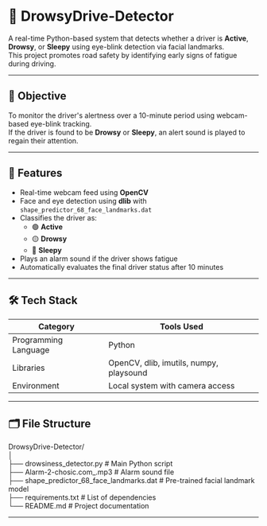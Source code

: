 # 🛑 DrowsyDrive-Detector

A real-time Python-based system that detects whether a driver is **Active**, **Drowsy**, or **Sleepy** using eye-blink detection via facial landmarks.  
This project promotes road safety by identifying early signs of fatigue during driving.

---

## 🎯 Objective

To monitor the driver's alertness over a 10-minute period using webcam-based eye-blink tracking.  
If the driver is found to be **Drowsy** or **Sleepy**, an alert sound is played to regain their attention.

---

## 📌 Features

- Real-time webcam feed using **OpenCV**
- Face and eye detection using **dlib** with `shape_predictor_68_face_landmarks.dat`
- Classifies the driver as:
  - 🟢 **Active**
  - 🟡 **Drowsy**
  - 🔴 **Sleepy**
- Plays an alarm sound if the driver shows fatigue
- Automatically evaluates the final driver status after 10 minutes

---

## 🛠️ Tech Stack

| Category              | Tools Used                                 |
|-----------------------|---------------------------------------------|
| Programming Language  | Python                                      |
| Libraries             | OpenCV, dlib, imutils, numpy, playsound     |
| Environment           | Local system with camera access             |

---

## 🗂️ File Structure

DrowsyDrive-Detector/  
│  
├── drowsiness_detector.py              # Main Python script  
├── Alarm-2-chosic.com_.mp3             # Alarm sound file  
├── shape_predictor_68_face_landmarks.dat  # Pre-trained facial landmark model  
├── requirements.txt                    # List of dependencies  
└── README.md                           # Project documentation  

---

